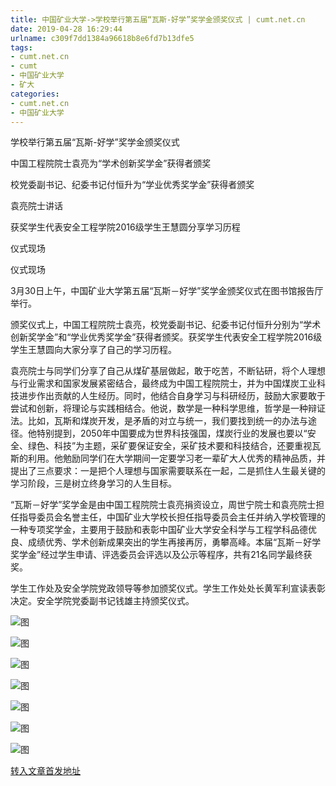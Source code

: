 ```yaml
---
title: 中国矿业大学->学校举行第五届“瓦斯-好学”奖学金颁奖仪式 | cumt.net.cn
date: 2019-04-28 16:29:44
urlname: c309f7dd1384a96618b8e6fd7b13dfe5
tags: 
- cumt.net.cn
- cumt
- 中国矿业大学
- 矿大
categories:
- cumt.net.cn
- 中国矿业大学
---
```


学校举行第五届“瓦斯-好学”奖学金颁奖仪式

中国工程院院士袁亮为“学术创新奖学金”获得者颁奖

校党委副书记、纪委书记付恒升为“学业优秀奖学金”获得者颁奖

袁亮院士讲话

获奖学生代表安全工程学院2016级学生王慧圆分享学习历程

仪式现场

仪式现场

3月30日上午，中国矿业大学第五届“瓦斯－好学”奖学金颁奖仪式在图书馆报告厅举行。

颁奖仪式上，中国工程院院士袁亮，校党委副书记、纪委书记付恒升分别为“学术创新奖学金”和“学业优秀奖学金”获得者颁奖。获奖学生代表安全工程学院2016级学生王慧圆向大家分享了自己的学习历程。

袁亮院士与同学们分享了自己从煤矿基层做起，敢于吃苦，不断钻研，将个人理想与行业需求和国家发展紧密结合，最终成为中国工程院院士，并为中国煤炭工业科技进步作出贡献的人生经历。同时，他结合自身学习与科研经历，鼓励大家要敢于尝试和创新，将理论与实践相结合。他说，数学是一种科学思维，哲学是一种辩证法。比如，瓦斯和煤炭开发，是矛盾的对立与统一，我们要找到统一的办法与途径。他特别提到，2050年中国要成为世界科技强国，煤炭行业的发展也要以“安全、绿色、科技”为主题，采矿要保证安全，采矿技术要和科技结合，还要重视瓦斯的利用。他勉励同学们在大学期间一定要学习老一辈矿大人优秀的精神品质，并提出了三点要求：一是把个人理想与国家需要联系在一起，二是抓住人生最关键的学习阶段，三是树立终身学习的人生目标。

“瓦斯－好学”奖学金是由中国工程院院士袁亮捐资设立，周世宁院士和袁亮院士担任指导委员会名誉主任，中国矿业大学校长担任指导委员会主任并纳入学校管理的一种专项奖学金，主要用于鼓励和表彰中国矿业大学安全科学与工程学科品德优良、成绩优秀、学术创新成果突出的学生再接再厉，勇攀高峰。本届“瓦斯－好学奖学金”经过学生申请、评选委员会评选以及公示等程序，共有21名同学最终获奖。

学生工作处及安全学院党政领导等参加颁奖仪式。学生工作处处长黄军利宣读表彰决定。安全学院党委副书记钱雄主持颁奖仪式。

![图](http://xwzx.cumt.edu.cn/_upload/article/images/f2/38/7fe3b0eb4a3e9ffb2f056b529253/6a6ac840-5761-4d35-98a5-388988bbcd04.jpg)

![图](http://xwzx.cumt.edu.cn/_upload/article/images/f2/38/7fe3b0eb4a3e9ffb2f056b529253/a1a8047b-850f-4d6e-82d7-4470c3e88e9f.jpg)

![图](http://xwzx.cumt.edu.cn/_upload/article/images/f2/38/7fe3b0eb4a3e9ffb2f056b529253/09d54762-f0f8-4fbf-b6da-774adba10059.jpg)

![图](http://xwzx.cumt.edu.cn/_upload/article/images/f2/38/7fe3b0eb4a3e9ffb2f056b529253/01d3f3db-2545-41f8-a84e-5788ae95d712.jpg)

![图](http://xwzx.cumt.edu.cn/_upload/article/images/f2/38/7fe3b0eb4a3e9ffb2f056b529253/9a01d28c-8523-40a6-a074-5e6556a8b47f.jpg)

![图](http://xwzx.cumt.edu.cn/_upload/article/images/f2/38/7fe3b0eb4a3e9ffb2f056b529253/147c3fa9-13c7-481f-9e4d-cdc88201f6e2.jpg)

![图](http://xwzx.cumt.edu.cn/_upload/article/images/f2/38/7fe3b0eb4a3e9ffb2f056b529253/09eef588-aaa9-4484-ad43-847e6544e63d.jpg)

[转入文章首发地址](http://xwzx.cumt.edu.cn/e5/ac/c513a517548/page.htm)